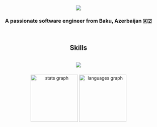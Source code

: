 <h1 align="center">
    <img src="https://readme-typing-svg.herokuapp.com/?font=Righteous&size=35&center=true&vCenter=true&width=500&height=70&duration=4000&lines=Hi+There!+👋;+I'm+Parviz+Mukhchanov!;" />
</h1>

<h3 align="center">A passionate software engineer from Baku, Azerbaijan 🇦🇿</h3>

<br/>

<h2 align="center"> Skills </h2>
<br/>
<div align="center">
    <img src="https://skillicons.dev/icons?i=html,css,scss,bootstrap,javascript,react,redux,github,figma,babel" />
</div>




###

<div align="center">
  <img src="https://github-readme-stats.vercel.app/api?username=Mukhchanov&hide_title=false&hide_rank=false&show_icons=true&include_all_commits=true&count_private=true&disable_animations=false&theme=vue&locale=en&hide_border=false&order=1" height="150" alt="stats graph"  />
  <img src="https://github-readme-stats.vercel.app/api/top-langs?username=Mukhchanov&locale=en&hide_title=false&layout=compact&card_width=320&langs_count=5&theme=vue&hide_border=false&order=2" height="150" alt="languages graph"  />
</div>

###



